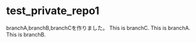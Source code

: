 ﻿# test_private_repo1
branchA,branchB,branchCを作りました。
This is branchC.
This is branchA.
This is branchB.
